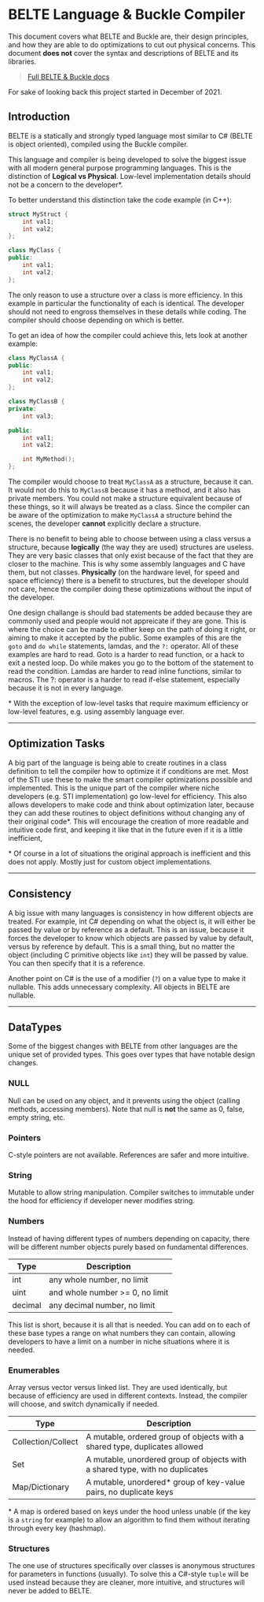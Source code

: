 # BELTE Language & Buckle Compiler

This document covers what BELTE and Buckle are, their design principles, and how they are able to do optimizations to cut out physical concerns.
This document **does not** cover the syntax and descriptions of BELTE and its libraries.

> [Full BELTE & Buckle docs](https://flamechain.github.io/BELTE/)

For sake of looking back this project started in December of 2021.

## Introduction

BELTE is a statically and strongly typed language most similar to C# (BELTE is object oriented), compiled using the Buckle compiler.

This language and compiler is being developed to solve the biggest issue with all modern general purpose programming languages.
This is the distinction of **Logical vs Physical**. Low-level implementation details should not be a concern to the developer\*.

To better understand this distinction take the code example (in C++):

```cpp
struct MyStruct {
    int val1;
    int val2;
};

class MyClass {
public:
    int val1;
    int val2;
};
```

The only reason to use a structure over a class is more efficiency. In this example in particular the functionality of each is identical.
The developer should not need to engross themselves in these details while coding. The compiler should choose depending on which is better.

To get an idea of how the compiler could achieve this, lets look at another example:

```cpp
class MyClassA {
public:
    int val1;
    int val2;
};

class MyClassB {
private:
    int val3;

public:
    int val1;
    int val2;

    int MyMethod();
};
```

The compiler would choose to treat `MyClassA` as a structure, because it can. It would not do this to `MyClassB` because it has a method, and it also has private members.
You could not make a structure equivalent because of these things, so it will always be treated as a class.
Since the compiler can be aware of the optimization to make `MyClassA` a structure behind the scenes, the developer **cannot** explicitly declare a structure.

There is no benefit to being able to choose between using a class versus a structure, because **logically** (the way they are used) structures are useless.
They are very basic classes that only exist because of the fact that they are closer to the machine. This is why some assembly languages and C have them, but not classes.
**Physically** (on the hardware level, for speed and space efficiency) there is a benefit to structures, but the developer should not care, hence the compiler doing these optimizations without the input of the developer.

One design challange is should bad statements be added because they are commonly used and people would not appreicate if they are gone. This is where the choice can be made to either keep on the path of doing it right, or aiming to make it accepted by the public. Some examples of this are the `goto` and `do while` statements, lamdas, and the `?:` operator. All of these examples are hard to read. Goto is a harder to read function, or a hack to exit a nested loop. Do while makes you go to the bottom of the statement to read the condition. Lamdas are harder to read inline functions, similar to macros. The ?: operator is a harder to read if-else statement, especially because it is not in every language.

\* With the exception of low-level tasks that require maximum efficiency or low-level features, e.g. using assembly language ever.

___

## Optimization Tasks

A big part of the language is being able to create routines in a class definition to tell the compiler how to optimize it if conditions are met.
Most of the STI use these to make the smart compiler optimizations possible and implemented. This is the unique part of the compiler where niche developers (e.g. STI implementation) go low-level for efficiency.
This also allows developers to make code and think about optimization later, because they can add these routines to object definitions without changing any of their original code\*.
This will encourage the creation of more readable and intuitive code first, and keeping it like that in the future even if it is a little inefficient,

\* Of course in a lot of situations the original approach is inefficient and this does not apply. Mostly just for custom object implementations.

___

## Consistency

A big issue with many languages is consistency in how different objects are treated. For example, int C# depending on what the object is, it will either be passed by value or by reference as a default.
This is an issue, because it forces the developer to know which objects are passed by value by default, versus by reference by default.
This is a small thing, but no matter the object (including C primitive objects like `int`) they will be passed by value. You can then specify that it is a reference.

Another point on C# is the use of a modifier (`?`) on a value type to make it nullable. This adds unnecessary complexity. All objects in BELTE are nullable.

___

## DataTypes

Some of the biggest changes with BELTE from other languages are the unique set of provided types. This goes over types that have notable design changes.

### NULL

Null can be used on any object, and it prevents using the object (calling methods, accessing members). Note that null is **not** the same as 0, false, empty string, etc.

### Pointers

C-style pointers are not available. References are safer and more intuitive.

### String

Mutable to allow string manipulation. Compiler switches to immutable under the hood for efficiency if developer never modifies string.

### Numbers

Instead of having different types of numbers depending on capacity, there will be different number objects purely based on fundamental differences.

| Type | Description |
|-|-|
| int | any whole number, no limit |
| uint | and whole number >= 0, no limit |
| decimal | any decimal number, no limit |

This list is short, because it is all that is needed.
You can add on to each of these base types a range on what numbers they can contain, allowing developers to have a limit on a number in niche situations where it is needed.

### Enumerables

Array versus vector versus linked list. They are used identically, but because of efficiency are used in different contexts.
Instead, the compiler will choose, and switch dynamically if needed.

| Type | Description |
|-|-|
| Collection/Collect | A mutable, ordered group of objects with a shared type, duplicates allowed |
| Set | A mutable, unordered group of objects with a shared type, with no duplicates |
| Map/Dictionary | A mutable, unordered\* group of key-value pairs, no duplicate keys |

\* A map is ordered based on keys under the hood unless unable (if the key is a `string` for example) to allow an algorithm to find them without iterating through every key (hashmap).

### Structures

The one use of structures specifically over classes is anonymous structures for parameters in functions (usually).
To solve this a C#-style `tuple` will be used instead because they are cleaner, more intuitive, and structures will never be added to BELTE.
